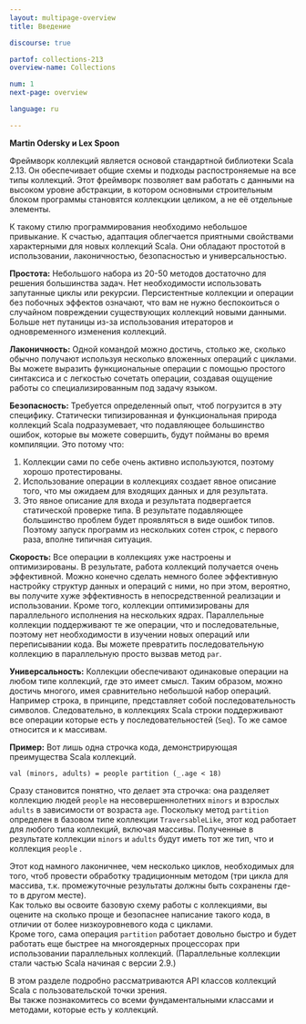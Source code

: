 ```yaml
---
layout: multipage-overview
title: Введение

discourse: true

partof: collections-213
overview-name: Collections

num: 1
next-page: overview

language: ru

---
```


**Martin Odersky и Lex Spoon**

Фреймворк коллекций является основой стандартной библиотеки Scala 2.13. Он обеспечивает общие схемы и подходы распостроняемые на все типы коллекций. 
Этот фреймворк позволяет вам работать с данными на высоком уровне абстракции, в котором основными строительным блоком программы становятся коллекцкии целиком, а не её отдельные элементы.   

К такому стилю программирования необходимо небольшое привыкание. 
К счастью, адаптация облегчается приятными свойствами характерными для новых коллекций Scala. 
Они обладают простотой в использовании, лаконичностью, безопасностью и универсальностью.

**Простота:** Небольшого набора из 20-50 методов достаточно для решения большинства задач. 
Нет необходимости использовать запутанные циклы или рекурсии.
Персистентные коллекции и операции без побочных эффектов означают, 
что вам не нужно беспокоиться о случайном повреждении существующих коллекций новыми данными. 
Больше нет путаницы из-за использования итераторов и одновременного изменения коллекций.

**Лаконичность:** Одной командой можно достичь, столько же, сколько обычно получают используя несколько вложенных операций с циклами. 
Вы можете выразить функциональные операции с помощью простого синтаксиса и с легкостью сочетать операции, создавая ощущение 
работы со специализированным под задачу языком.

**Безопасность:** Требуется определенный опыт, чтоб погрузится в эту специфику. 
Статически типизированная и функциональная природа коллекций Scala подразумевает, что подавляющее большинство ошибок, которые вы можете совершить, будут пойманы во время компиляции.
Это потому что: 
 1. Коллекции сами по себе очень активно используются, поэтому хорошо протестированы. 
 2. Использование операции в коллекциях создает явное описание того, что мы ожидаем для входящих данных и для результата. 
 3. Это явное описание для входа и результата подвергается статической проверке типа. В результате подавляющее большинство проблем будет проявляться в виде ошибок типов. 
Поэтому запуск программ из нескольких сотен строк, с первого раза, вполне типичная ситуация. 


**Скорость:** Все операции в коллекциях уже настроены и оптимизированы. В результате, работа коллекций получается очень эффективной. 
Можно конечно сделать немного более эффективную настройку структур данных и операций с ними, но при этом, 
вероятно, вы получите хуже эффективность в непосредственной реализации и использовании. 
Кроме того, коллекции оптимизированы для параллельного исполнения на нескольких ядрах. Параллельные коллекции поддерживают те же операции, что и последовательные, поэтому нет необходимости в изучении новых операций или переписывании кода. 
Вы можете превратить последовательную коллекцию в параллельную просто вызвав метод `par`.

**Универсальность:** Коллекции обеспечивают одинаковые операции на любом типе коллекций, где это имеет смысл. Таким образом, можно достичь многого, имея сравнительно небольшой набор операций. Например строка, в принципе, представляет собой последовательность символов. Следовательно, в коллекциях Scala строки поддерживают все операции которые есть у последовательностей (`Seq`). То же самое относится и к массивам.

**Пример:** Вот лишь одна строчка кода, демонстрирующая преимущества Scala коллекций.

    val (minors, adults) = people partition (_.age < 18)

Сразу становится понятно, что делает эта строчка: она разделяет коллекцию людей `people` на несовершеннолетних `minors` и взрослых `adults` в зависимости от возраста `age`. 
Поскольку метод `partition` определен в базовом типе коллекции  `TraversableLike`, этот код работает для любого типа коллекций, включая массивы. 
Полученные в результате коллекции `minors` и `adults` будут иметь тот же тип, что и коллекция `people` .

Этот код намного лаконичнее, чем несколько циклов, необходимых для того, чтоб провести обработку традиционным методом 
(три цикла для массива, т.к. промежуточные результаты должны быть сохранены где-то в другом месте).  
Как только вы освоите базовую схему работы с коллекциями, вы оцените на сколько проще и безопаснее написание такого кода, в отличии от более низкоуровневого кода с циклами.  
Кроме того, сама операция `partition` работает довольно быстро и будет работать еще быстрее на многоядерных процессорах при использовании параллельных коллекций.  (Параллельные коллекции стали частью Scala начиная с версии 2.9.)

В этом разделе подробно рассматриваются API классов коллекций Scala с пользовательской точки зрения.  
Вы также познакомитесь со всеми фундаментальными классами и методами, которые есть у коллекций.
